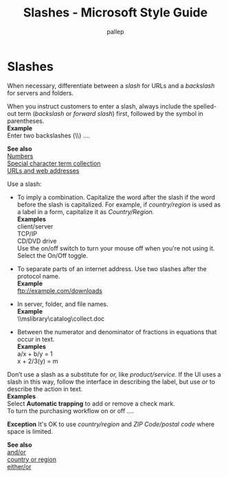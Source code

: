 ﻿---
title: Slashes - Microsoft Style Guide
author: pallep
ms.author: pallep
ms.date: 1/19/2018
ms.topic: article
ms.prod: non-product-specific
---

# Slashes

When necessary, differentiate between a *slash* for URLs and a *backslash* for servers and folders.

When you instruct customers to enter a slash, always include the spelled-out term (*backslash* or *forward slash*) first, followed by the symbol in parentheses.<br />**Example** <br />Enter two backslashes (\\\\) ....

**See also**<br />[Numbers](/style-guide/numbers)<br />[Special character term collection](/style-guide/a-z-word-list-term-collections/term-collections/special-characters)<br />[URLs and web addresses](/style-guide/urls-web-addresses)

Use a slash:

  - To imply a combination. Capitalize the word after the slash if the word before the slash is capitalized. For example, if *country/region* is used as a label in a form, capitalize it as *Country/Region.*<br />**Examples**<br />client/server<br />TCP/IP<br />CD/DVD drive<br />Use the on/off switch to turn your mouse off when you're not using it.<br />Select the On/Off toggle.

  - To separate parts of an internet address. Use two slashes after the protocol name. <br />**Example** <br />ftp://example.com/downloads

  - In server, folder, and file names.<br />**Example** <br />\\\\mslibrary\\catalog\\collect.doc

  - Between the numerator and denominator of fractions in equations that occur in text.<br />**Examples**<br />a/x + b/y = 1<br />x + 2/3(y) = m

Don’t use a slash as a substitute for *or,* like *product/service.* If the UI uses a slash in this way, follow the interface in describing the label, but use *or* to describe the action in text.  
**Examples**<br />Select **Automatic trapping** to add or remove a check mark.<br />To turn the purchasing workflow on or off ....

**Exception** It's OK to use *country/region* and *ZIP Code/postal code* where space is limited.

**See also**<br />[and/or](/style-guide/a-z-word-list-term-collections/a/and-or)<br />[country or region](/style-guide/a-z-word-list-term-collections/c/country-or-region)<br />[either/or](/style-guide/a-z-word-list-term-collections/e/either-or)
